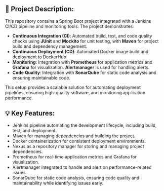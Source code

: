 ## 📄 Project Description:
This repository contains a Spring Boot project integrated with a Jenkins CI/CD pipeline and monitoring tools. The project demonstrates:

- **Continuous Integration (CI)**: Automated build, test, and code quality checks using **JUnit** and **Mockito** for unit testing, with **Maven** for project build and dependency management.
- **Continuous Deployment (CD)**: Automated Docker image build and deployment to DockerHub.
- **Monitoring**: Integration with **Prometheus** for application metrics and **Grafana** for visualization. **Alertmanager** is used for handling alerts.
- **Code Quality**: Integration with **SonarQube** for static code analysis and ensuring maintainable code.

This setup provides a scalable solution for automating deployment pipelines, ensuring high-quality software, and monitoring application performance.

## 💡 Key Features:
- Jenkins pipeline automating the development lifecycle, including build, test, and deployment.
- Maven for managing dependencies and building the project.
- Docker containerization for consistent deployment environments.
- Nexus as a repository manager for storing and managing project dependencies.
- Prometheus for real-time application metrics and Grafana for visualization.
- Alertmanager integrated to handle and alert on performance-related issues.
- SonarQube for static code analysis, ensuring code quality and maintainability while identifying issues early.

